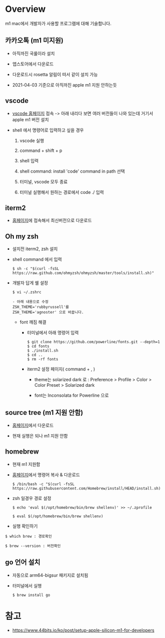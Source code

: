 # Overview

m1 mac에서 개발자가 사용할 프로그램에 대해 기술합니다.

## 카카오톡 (m1 미지원)

- 아직까진 국룰이라 설치

- 앱스토어에서 다운로드

- 다운로드시 rosetta 알림이 떠서 같이 설치 가능

- 2021-04-03 기준으로 아직까진 apple m1 지원 안하는듯

## vscode

- [vscode 홈페이지](https://code.visualstudio.com) 접속 -> 아래 내리다 보면 여러 버전들이 나와 있는데 거기서 apple m1 버전 설치

- shell 에서 명령어로 입력하고 싶을 경우

    1. vscode 실행
    
    2.  command + shift + p
    
    3. shell 입력

    4. shell command: install 'code' command in path 선택
    
    5. 터미널, vscode 모두 종료

    6. 터미널 실행해서 원하는 경로에서 code ./ 입력

## iterm2

- [홈페이지](https://iterm2.com/downloads.html)에 접속해서 최신버전으로 다운로드

## Oh my zsh

- 설치전 iterm2, zsh 설치

- shell command 에서 입력  

    ```
    $ sh -c "$(curl -fsSL https://raw.github.com/ohmyzsh/ohmyzsh/master/tools/install.sh)"
    ```

- 개발자 답게 쉘 설정

    ```
    $ vi ~/.zshrc

    - 아래 내용으로 수정
    ZSH_THEME='rubbyrussell'를
    ZSH_THEME='agnoster' 으로 바꿉니다.
    ```

    - font 깨짐 해결

        - 터미널에서 아래 명령어 입력

            ```
            $ git clone https://github.com/powerline/fonts.git --depth=1
            $ cd fonts
            $ ./install.sh
            $ cd ..
            $ rm -rf fonts
            ```

        - iterm2 설정 페이지( command + , )

            - theme는 solarized dark 로 : Preference > Profile > Color > Color Preset > Solarized dark
            
            - font는 Inconsolata for Powerline 으로

## source tree (m1 지원 안함)

- [홈페이지](https://www.sourcetreeapp.com)에서 다운로드

- 현재 실행은 되나 m1 지원 안함

## homebrew

- 현재 m1 지원함

- [홈페이지](https://brew.sh)에서 명령어 복사 & 다운로드

    ```
    $ /bin/bash -c "$(curl -fsSL https://raw.githubusercontent.com/Homebrew/install/HEAD/install.sh)"
    ```

- zsh 일경우 경로 설정

    ```
    $ echo 'eval $(/opt/homebrew/bin/brew shellenv)' >> ~/.zprofile

    $ eval $(/opt/homebrew/bin/brew shellenv)
    ```

- 실행 확인하기

```
$ which brew : 경로확인

$ brew --version : 버전확인
```

## go 언어 설치

- 자동으로 arm64-bigsur 패키지로 설치됨

- 터미널에서 실행

    ```
    $ brew install go
    ```
# 참고 

- https://www.44bits.io/ko/post/setup-apple-silicon-m1-for-developers